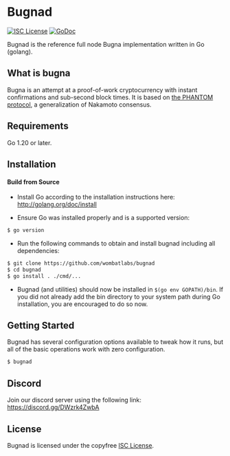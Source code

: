 
Bugnad
====

[![ISC License](http://img.shields.io/badge/license-ISC-blue.svg)](https://choosealicense.com/licenses/isc/)
[![GoDoc](https://img.shields.io/badge/godoc-reference-blue.svg)](http://godoc.org/github.com/wombatlabs/bugnad)

Bugnad is the reference full node Bugna implementation written in Go (golang).

## What is bugna

Bugna is an attempt at a proof-of-work cryptocurrency with instant confirmations and sub-second block times. It is based on [the PHANTOM protocol](https://eprint.iacr.org/2018/104.pdf), a generalization of Nakamoto consensus.

## Requirements

Go 1.20 or later.

## Installation

#### Build from Source

- Install Go according to the installation instructions here:
  http://golang.org/doc/install

- Ensure Go was installed properly and is a supported version:

```bash
$ go version
```

- Run the following commands to obtain and install bugnad including all dependencies:

```bash
$ git clone https://github.com/wombatlabs/bugnad
$ cd bugnad
$ go install . ./cmd/...
```

- Bugnad (and utilities) should now be installed in `$(go env GOPATH)/bin`. If you did
  not already add the bin directory to your system path during Go installation,
  you are encouraged to do so now.


## Getting Started

Bugnad has several configuration options available to tweak how it runs, but all
of the basic operations work with zero configuration.

```bash
$ bugnad
```

## Discord
Join our discord server using the following link: https://discord.gg/DWzrk4ZwbA

## License

Bugnad is licensed under the copyfree [ISC License](https://choosealicense.com/licenses/isc/).
